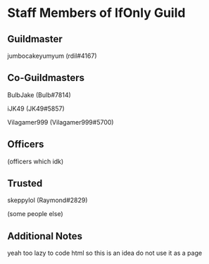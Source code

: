 # Staff Members of IfOnly Guild

## Guildmaster

jumbocakeyumyum (rdil#4167)

## Co-Guildmasters

BulbJake (Bulb#7814)

iJK49 (JK49#5857)

Vilagamer999 (Vilagamer999#5700)

## Officers

(officers which idk)

## Trusted

skeppylol (Raymond#2829)

(some people else)

## Additional Notes

yeah too lazy to code html so this is an idea do not use it as a page
